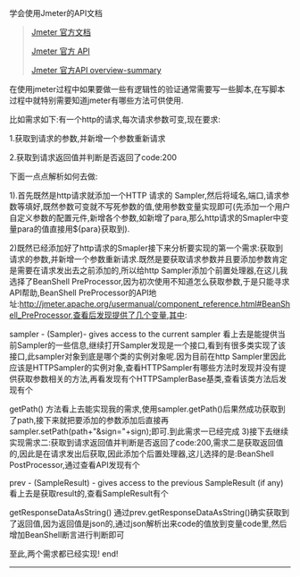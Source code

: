 学会使用Jmeter的API文档



> [Jmeter 官方文档](http://jmeter.apache.org/usermanual/get-started.html)
>
> [Jmeter 官方 API](http://jmeter.apache.org/api/)
>
> [Jmeter 官方API overview-summary](http://jmeter.apache.org/api/overview-summary.html)

在使用jmeter过程中如果要做一些有逻辑性的验证通常需要写一些脚本,在写脚本过程中就特别需要知道jmeter有哪些方法可供使用.

比如需求如下:有一个http的请求,每次请求参数可变,现在要求:

1.获取到请求的参数,并新增一个参数重新请求

2.获取到请求返回值并判断是否返回了code:200

下面一点点解析如何去做:

1).首先既然是http请求就添加一个HTTP 请求的 Sampler,然后将域名,端口,请求参数等填好,既然参数可变就不写死参数的值,使用参数变量实现即可(先添加一个用户自定义参数的配置元件,新增各个参数,如新增了para,那么http请求的Smapler中变量para的值直接用${para}获取到).

2)既然已经添加好了http请求的Smapler接下来分析要实现的第一个需求:获取到请求的参数,并新增一个参数重新请求.既然是要获取请求参数并且要添加参数肯定是需要在请求发出去之前添加的,所以给http Sampler添加个前置处理器,在这儿我选择了BeanShell PreProcessor,因为初次使用不知道怎么获取参数,于是只能寻求API帮助,BeanShell PreProcessor的API地址:http://jmeter.apache.org/usermanual/component_reference.html#BeanShell_PreProcessor,查看后发现提供了几个变量,其中:

sampler - (Sampler)- gives access to the current sampler
看上去是能提供当前Sampler的一些信息,继续打开Sampler发现是一个接口,看到有很多类实现了该接口,此sampler对象到底是哪个类的实例对象呢.因为目前在http Sampler里因此应该是HTTPSampler的实例对象,查看HTTPSampler有哪些方法时发现并没有提供获取参数相关的方法,再看发现有个HTTPSamplerBase基类,查看该类方法后发现有个

getPath() 
方法看上去能实现我的需求,使用sampler.getPath()后果然成功获取到了path,接下来就把要添加的参数添加后直接再sampler.setPath(path+"&sign="+sign);即可.到此需求一已经完成
3)接下去继续实现需求二:获取到请求返回值并判断是否返回了code:200,需求二是获取返回值的,因此是在请求发出后获取,因此添加个后置处理器,这儿选择的是:BeanShell PostProcessor,通过查看API发现有个

prev - (SampleResult) - gives access to the previous SampleResult (if any)
看上去是获取result的,查看SampleResult有个

getResponseDataAsString()
通过prev.getResponseDataAsString()确实获取到了返回值,因为返回值是json的,通过json解析出来code的值放到变量code里,然后增加BeanShell断言进行判断即可

至此,两个需求都已经实现! end!



---------------------
